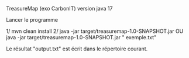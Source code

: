 TreasureMap (exo CarbonIT)
version java 17

Lancer le programme

1/ mvn clean install 2/ java -jar target/treasuremap-1.0-SNAPSHOT.jar OU java -jar target/treasuremap-1.0-SNAPSHOT.jar "
exemple.txt"

Le résultat "output.txt" est écrit dans le répertoire courant.